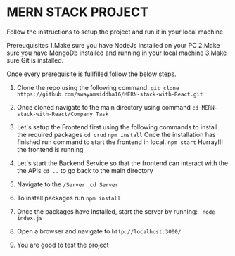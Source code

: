 
# MERN STACK PROJECT 
Follow the instructions to setup the project and run it in your local machine

Prereuquisites
1.Make sure you have NodeJs installed on your PC
2.Make sure you have MongoDb installed and running in your local machine
3.Make sure Git is installed.

Once every prerequisite is fullfilled follow the below steps.

1. Clone the repo using the following command.
```git clone https://github.com/swayamsiddha16/MERN-stack-with-React.git```
2. Once cloned navigate to the main directory using command 
```cd MERN-stack-with-React/Company Task```
3. Let's setup the Frontend first using the following commands to install the required packages 
```cd crud```
```npm install```
    Once the installation has finished run command to start the frontend in local.
    ```npm start```
Hurray!!! the frontend is running

4. Let's start the Backend Service so that the frontend can interact with the the APIs
``` cd .. ``` to go back to the main directory
5. Navigate to the `/Server` 
``` cd Server```
6. To install packages run 
```npm install```
7. Once the packages have installed, start the server by running:
``` node index.js```

8. Open a browser and navigate to `http://localhost:3000/`
10. You are good to test the project 
